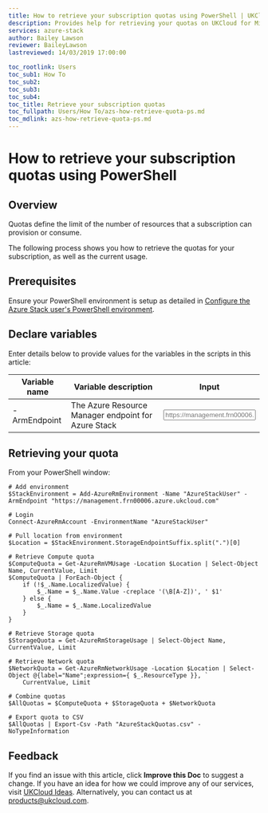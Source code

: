```yaml
---
title: How to retrieve your subscription quotas using PowerShell | UKCloud Ltd
description: Provides help for retrieving your quotas on UKCloud for Microsoft Azure
services: azure-stack
author: Bailey Lawson
reviewer: BaileyLawson
lastreviewed: 14/03/2019 17:00:00

toc_rootlink: Users
toc_sub1: How To
toc_sub2:
toc_sub3:
toc_sub4:
toc_title: Retrieve your subscription quotas
toc_fullpath: Users/How To/azs-how-retrieve-quota-ps.md
toc_mdlink: azs-how-retrieve-quota-ps.md
---
```


# How to retrieve your subscription quotas using PowerShell

## Overview

Quotas define the limit of the number of resources that a subscription can provision or consume.

The following process shows you how to retrieve the quotas for your subscription, as well as the current usage.

## Prerequisites

Ensure your PowerShell environment is setup as detailed in [Configure the Azure Stack user's PowerShell environment](azs-how-configure-powershell-users.md).

## Declare variables

Enter details below to provide values for the variables in the scripts in this article:

| Variable name  | Variable description                                | Input            |
|----------------|-----------------------------------------------------|------------------|
| -ArmEndpoint   | The Azure Resource Manager endpoint for Azure Stack | <form oninput="result.value=armendpoint.value" id="armendpoint" style="display: inline;"><input type="text" id="armendpoint" name="armendpoint" style="display: inline;" placeholder="https://management.frn00006.azure.ukcloud.com"/></form> |

## Retrieving your quota

From your PowerShell window:

<pre><code class="language-PowerShell"># Add environment
$StackEnvironment = Add-AzureRmEnvironment -Name "AzureStackUser" -ArmEndpoint "<output form="armendpoint" name="result" style="display: inline;">https://management.frn00006.azure.ukcloud.com</output>"

# Login
Connect-AzureRmAccount -EnvironmentName "AzureStackUser"

# Pull location from environment
$Location = $StackEnvironment.StorageEndpointSuffix.split(".")[0]

# Retrieve Compute quota
$ComputeQuota = Get-AzureRmVMUsage -Location $Location | Select-Object Name, CurrentValue, Limit
$ComputeQuota | ForEach-Object {
    if (!$_.Name.LocalizedValue) {
        $_.Name = $_.Name.Value -creplace '(\B[A-Z])', ' $1'
    } else {
        $_.Name = $_.Name.LocalizedValue
    }
}

# Retrieve Storage quota
$StorageQuota = Get-AzureRmStorageUsage | Select-Object Name, CurrentValue, Limit

# Retrieve Network quota
$NetworkQuota = Get-AzureRmNetworkUsage -Location $Location | Select-Object @{label="Name";expression={ $_.ResourceType }}, `
    CurrentValue, Limit

# Combine quotas
$AllQuotas = $ComputeQuota + $StorageQuota + $NetworkQuota

# Export quota to CSV
$AllQuotas | Export-Csv -Path "AzureStackQuotas.csv" -NoTypeInformation
</code></pre>

## Feedback

If you find an issue with this article, click **Improve this Doc** to suggest a change. If you have an idea for how we could improve any of our services, visit [UKCloud Ideas](https://ideas.ukcloud.com). Alternatively, you can contact us at <products@ukcloud.com>.
